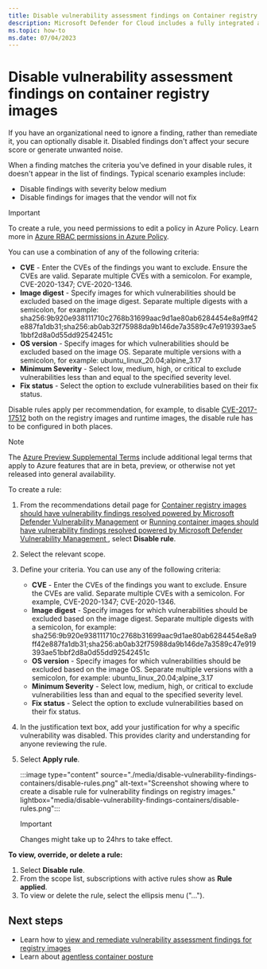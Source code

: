 ```yaml
---
title: Disable vulnerability assessment findings on Container registry images and running images.
description: Microsoft Defender for Cloud includes a fully integrated agentless vulnerability assessment solution powered by MDVM (Microsoft Defender Vulnerability Management). 
ms.topic: how-to
ms.date: 07/04/2023
---
```


# Disable vulnerability assessment findings on container registry images

If you have an organizational need to ignore a finding, rather than remediate it, you can optionally disable it. Disabled findings don't affect your secure score or generate unwanted noise. 

When a finding matches the criteria you've defined in your disable rules, it doesn't appear in the list of findings. Typical scenario examples include: 

- Disable findings with severity below medium 
- Disable findings for images that the vendor will not fix

> [!IMPORTANT] 
> To create a rule, you need permissions to edit a policy in Azure Policy. 
> Learn more in [Azure RBAC permissions in Azure Policy](../governance/policy/overview.md#azure-rbac-permissions-in-azure-policy). 


You can use a combination of any of the following criteria: 

- **CVE** - Enter the CVEs of the findings you want to exclude. Ensure the CVEs are valid. Separate multiple CVEs with a semicolon. For example, CVE-2020-1347; CVE-2020-1346.
- **Image digest** - Specify images for which vulnerabilities should be excluded based on the image digest. Separate multiple digests with a semicolon, for example: sha256:9b920e938111710c2768b31699aac9d1ae80ab6284454e8a9ff42e887fa1db31;sha256:ab0ab32f75988da9b146de7a3589c47e919393ae51bbf2d8a0d55dd92542451c
- **OS version** - Specify images for which vulnerabilities should be excluded based on the image OS. Separate multiple versions with a semicolon, for example: ubuntu_linux_20.04;alpine_3.17 
- **Minimum Severity** - Select low, medium, high, or critical to exclude vulnerabilities less than and equal to the specified severity level.
- **Fix status** - Select the option to exclude vulnerabilities based on their fix status. 


Disable rules apply per recommendation, for example, to disable [CVE-2017-17512](https://github.com/advisories/GHSA-fc69-2v7r-7r95) both on the registry images and runtime images, the disable rule has to be configured in both places.

> [!NOTE] 
> The [Azure Preview Supplemental Terms](//azure.microsoft.com/support/legal/preview-supplemental-terms/) include additional legal terms that apply to Azure features that are in beta, preview, or otherwise not yet released into general availability.  

 To create a rule: 

1. From the recommendations detail page for [Container registry images should have vulnerability findings resolved powered by Microsoft Defender Vulnerability Management](https://portal.azure.com/#blade/Microsoft_Azure_Security/RecommendationsBlade/assessmentKey/c0b7cfc6-3172-465a-b378-53c7ff2cc0d5) or [Running container images should have vulnerability findings resolved powered by Microsoft Defender Vulnerability Management
](https://portal.azure.com/#blade/Microsoft_Azure_Security/RecommendationsBlade/assessmentKey/c609cf0f-71ab-41e9-a3c6-9a1f7fe1b8d5), select **Disable rule**.

1. Select the relevant scope.

1. Define your criteria. You can use any of the following criteria: 
 
    - **CVE** - Enter the CVEs of the findings you want to exclude. Ensure the CVEs are valid. Separate multiple CVEs with a semicolon. For example, CVE-2020-1347; CVE-2020-1346.
    - **Image digest** - Specify images for which vulnerabilities should be excluded based on the image digest. Separate multiple digests with a semicolon, for example: sha256:9b920e938111710c2768b31699aac9d1ae80ab6284454e8a9ff42e887fa1db31;sha256:ab0ab32f75988da9b146de7a3589c47e919393ae51bbf2d8a0d55dd92542451c
    - **OS version** - Specify images for which vulnerabilities should be excluded based on the image OS. Separate multiple versions with a semicolon, for example: ubuntu_linux_20.04;alpine_3.17 
    - **Minimum Severity** - Select low, medium, high, or critical to exclude vulnerabilities less than and equal to the specified severity level.
    - **Fix status** - Select the option to exclude vulnerabilities based on their fix status. 

1. In the justification text box, add your justification for why a specific vulnerability was disabled. This provides clarity and understanding for anyone reviewing the rule.
     
1. Select **Apply rule**.

    :::image type="content" source="./media/disable-vulnerability-findings-containers/disable-rules.png" alt-text="Screenshot showing where to create a disable rule for vulnerability findings on registry images." lightbox="media/disable-vulnerability-findings-containers/disable-rules.png":::

    > [!IMPORTANT]
    > Changes might take up to 24hrs to take effect.

**To view, override, or delete a rule:**

1. Select **Disable rule**.
1. From the scope list, subscriptions with active rules show as **Rule applied**.
1. To view or delete the rule, select the ellipsis menu ("...").



## Next steps

- Learn how to [view and remediate vulnerability assessment findings for registry images](view-and-remediate-vulnerability-assessment-findings.md)
- Learn about [agentless container posture](concept-agentless-containers.md)

